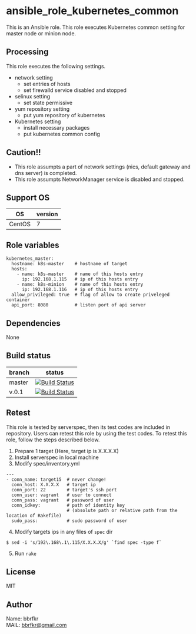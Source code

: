 # ansible_role_kubernetes_common

This is an Ansible role. This role executes Kubernetes common setting for master node or minion node.

## Processing
This role executes the following settings.

* network setting
  * set entries of hosts
  * set firewalld service disabled and stopped
* selinux setting
  * set state permissive
* yum repository setting
  * put yum repository of kubernetes
* Kubernetes setting
  * install necessary packages
  * put kubernetes common config

## Caution!!
* This role assumpts a part of network settings (nics, default gateway and dns server) is completed.
* This role assumpts NetworkManager service is disabled and stopped.

## Support OS

| OS | version |
|----|---------|
|CentOS|7|

## Role variables
```
kubernetes_master:
  hostname: k8s-master    # hostname of target
  hosts:
    - name: k8s-master    # name of this hosts entry
      ip: 192.168.1.115   # ip of this hosts entry
    - name: k8s-minion    # name of this hosts entry
      ip: 192.168.1.116   # ip of this hosts entry
  allow_privileged: true  # flag of allow to create priveleged container
  api_port: 8080          # listen port of api server
```

## Dependencies
None

## Build status
|branch|status|
|------|------|
|master|[![Build Status](http://jenkins.bbrfkr.mydns.jp:8088/job/ansible_role_kubernetes_common_master/badge/icon)](http://jenkins.bbrfkr.mydns.jp:8088/job/ansible_role_kubernetes_common_master/)|
|v.0.1 |[![Build Status](http://jenkins.bbrfkr.mydns.jp:8088/job/ansible_role_kubernetes_common_v.0.1/badge/icon)](http://jenkins.bbrfkr.mydns.jp:8088/job/ansible_role_kubernetes_common_v.0.1/)|

## Retest
This role is tested by serverspec, then its test codes are included in repository. Users can retest this role by using the test codes. To retest this role, follow the steps described below.

1. Prepare 1 target (Here, target ip is X.X.X.X)
2. Install serverspec in local machine
3. Modify spec/inventory.yml
```
---
- conn_name: target15  # never change!
  conn_host: X.X.X.X   # target ip
  conn_port: 22        # target's ssh port
  conn_user: vagrant   # user to connect
  conn_pass: vagrant   # password of user
  conn_idkey:          # path of identity key 
                       # (absolute path or relative path from the location of Rakefile)
  sudo_pass:           # sudo password of user
```

4. Modify targets ips in any files of `spec` dir
```
$ sed -i 's/192\.168\.1\.115/X.X.X.X/g' `find spec -type f`
```

5. Run `rake`

## License
MIT

## Author
Name: bbrfkr  
MAIL: bbrfkr@gmail.com

